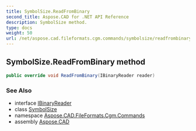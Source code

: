 ```yaml
---
title: SymbolSize.ReadFromBinary
second_title: Aspose.CAD for .NET API Reference
description: SymbolSize method. 
type: docs
weight: 50
url: /net/aspose.cad.fileformats.cgm.commands/symbolsize/readfrombinary/
---
```

## SymbolSize.ReadFromBinary method

```csharp
public override void ReadFromBinary(IBinaryReader reader)
```

### See Also

* interface [IBinaryReader](../../../aspose.cad.fileformats.cgm/ibinaryreader/)
* class [SymbolSize](../)
* namespace [Aspose.CAD.FileFormats.Cgm.Commands](../../symbolsize/)
* assembly [Aspose.CAD](../../../)


